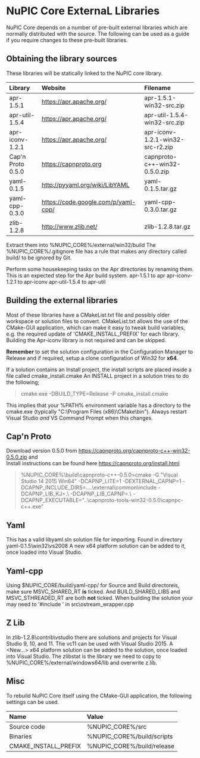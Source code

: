 # NuPIC Core ExternaL Libraries

NuPIC Core depends on a number of pre-built external libraries which are normally distributed with the source. The following can be used as a guide if you require changes to these pre-built libraries.

## Obtaining the library sources

These libraries will be statically linked to the NuPIC core library.

| Library | Website | Filename |
|:------- |:------- |:-------- |
| apr-1.5.1 | https://apr.apache.org/ | apr-1.5.1-win32-src.zip |
| apr-util-1.5.4 | https://apr.apache.org/ | apr-util-1.5.4-win32-src.zip |
| apr-iconv-1.2.1 | https://apr.apache.org/ | apr-iconv-1.2.1-win32-src-r2.zip |
| Cap'n Proto 0.5.0 | https://capnproto.org | capnproto-c++-win32-0.5.0.zip |
| yaml-0.1.5 | http://pyyaml.org/wiki/LibYAML | yaml-0.1.5.tar.gz |
| yaml-cpp-0.3.0 | https://code.google.com/p/yaml-cpp/ | yaml-cpp-0.3.0.tar.gz |
| zlib-1.2.8 | http://www.zlib.net/ | zlib-1.2.8.tar.gz |

Extract them into %NUPIC_CORE%/external/win32/build The %NUPIC_CORE%/.gitignore file has a rule that makes any directory called build/ to be ignored by Git.

Perform some housekeeping tasks on the Apr directories by renaming them. This is an expected step for the Apr build system. 
apr-1.5.1 to apr 
apr-iconv-1.2.1 to apr-iconv 
apr-util-1.5.4 to apr-util 

## Building the external libraries

Most of these libraries have a CMakeList.txt file and possibly older workspace or solution files to convert. CMakeList.txt allows the use of the CMake-GUI application, which can make it easy to tweak build variables, e.g. the required update of 'CMAKE_INSTALL_PREFIX' for each library. Building the Apr-iconv library is not required and can be skipped. 

**Remember** to set the solution configuration in the Configuration Manager to Release and if required, setup a clone configuration of Win32 for **x64**.

If a solution contains an Install project, the install scripts are placed inside a file called cmake_install.cmake An INSTALL project in a solution tries to do the following;  

> cmake.exe -DBUILD_TYPE=Release -P cmake_install.cmake

This implies that your %PATH% environment variable has a directory to the cmake.exe (typically "C:\Program Files (x86)\CMake\bin"). Always restart Visual Studio _and_ VS Command Prompt when this changes.

## Cap'n Proto

Download version 0.5.0 from https://capnproto.org/capnproto-c++-win32-0.5.0.zip and  
Install instructions can be found here https://capnproto.org/install.html

> %NUPIC_CORE%\build\capnproto-c++-0.5.0>cmake -G "Visual Studio 14 2015 Win64" -DCAPNP_LITE=1 -DEXTERNAL_CAPNP=1 -DCAPNP_INCLUDE_DIRS=..\..\external\common\include -DCAPNP_LIB_KJ=.\ -DCAPNP_LIB_CAPNP=.\ -DCAPNP_EXECUTABLE="..\capnproto-tools-win32-0.5.0\capnpc-c++.exe"
 
## Yaml

This has a valid libyaml.sln solution file for importing. Found in directory yaml-0.1.5\win32\vs2008 A new x64 platform solution can be added to it, once loaded into Visual Studio.

## Yaml-cpp  

Using $NUPIC_CORE/build/yaml-cpp/ for Source and Build directoreis, make sure MSVC_SHARED_RT **is** ticked. And BUILD_SHARED_LIBS and MSVC_STHREADED_RT are both **not** ticked. When building the solution your may need to '#include <algorithm>' in src\ostream_wrapper.cpp 

## Z Lib  

In zlib-1.2.8\contrib\vstudio there are solutions and projects for Visual Studio 9, 10, and 11. The vc11 can be used with Visual Studio 2015.  A <New...> x64 platform solution can be added to the solution, once loaded into Visual Studio. The zlibstat is the library we need to copy to %NUPIC_CORE%/external/windows64/lib and overwrite z.lib.

## Misc

To rebuild NuPIC Core itself using the CMake-GUI application, the following settings can be used.

| Name | Value |
|:---- |:----- |
| Source code | %NUPIC_CORE%/src |
| Binaries | %NUPIC_CORE%/build/scripts |
| CMAKE_INSTALL_PREFIX | %NUPIC_CORE%/build/release |
